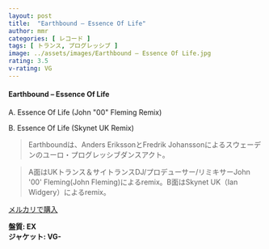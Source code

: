 ```yaml
---
layout: post
title:  "Earthbound – Essence Of Life"
author: mmr
categories: [ レコード ]
tags: [ トランス, プログレッシブ ]
image: ../assets/images/Earthbound – Essence Of Life.jpg
rating: 3.5
v-rating: VG
---
```


#### Earthbound – Essence Of Life

A. Essence Of Life (John "00" Fleming Remix)

B. Essence Of Life (Skynet UK Remix)

> Earthboundは、Anders ErikssonとFredrik Johanssonによるスウェーデンのユーロ・プログレッシブダンスアクト。

> A面はUKトランス＆サイトランスDJ/プロデューサー/リミキサーJohn '00' Fleming(John Fleming)によるremix。B面はSkynet UK（Ian Widgery）によるremix。

[メルカリで購入](https://jp.mercari.com/item/m35665629445)

<div class="mt-4 mb-4 d-flex align-items-center">
<strong class="mr-1">盤質: EX</strong>
</div>
<div class="mt-4 mb-4 d-flex align-items-center">
<strong class="mr-1">ジャケット: VG-</strong>
</div>

